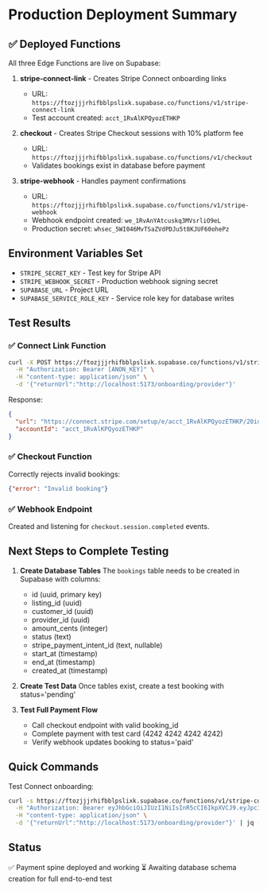 # Production Deployment Summary

## ✅ Deployed Functions
All three Edge Functions are live on Supabase:

1. **stripe-connect-link** - Creates Stripe Connect onboarding links
   - URL: `https://ftozjjjrhifbblpslixk.supabase.co/functions/v1/stripe-connect-link`
   - Test account created: `acct_1RvAlKPQyozETHKP`

2. **checkout** - Creates Stripe Checkout sessions with 10% platform fee
   - URL: `https://ftozjjjrhifbblpslixk.supabase.co/functions/v1/checkout`
   - Validates bookings exist in database before payment

3. **stripe-webhook** - Handles payment confirmations
   - URL: `https://ftozjjjrhifbblpslixk.supabase.co/functions/v1/stripe-webhook`
   - Webhook endpoint created: `we_1RvAnYAtcuskq3MVsrliO9eL`
   - Production secret: `whsec_5WI046MvTSaZVdPDJu5t8KJUF60ohePz`

## Environment Variables Set
- `STRIPE_SECRET_KEY` - Test key for Stripe API
- `STRIPE_WEBHOOK_SECRET` - Production webhook signing secret
- `SUPABASE_URL` - Project URL
- `SUPABASE_SERVICE_ROLE_KEY` - Service role key for database writes

## Test Results

### ✅ Connect Link Function
```bash
curl -X POST https://ftozjjjrhifbblpslixk.supabase.co/functions/v1/stripe-connect-link \
  -H "Authorization: Bearer [ANON_KEY]" \
  -H "content-type: application/json" \
  -d '{"returnUrl":"http://localhost:5173/onboarding/provider"}'
```
Response:
```json
{
  "url": "https://connect.stripe.com/setup/e/acct_1RvAlKPQyozETHKP/20iuV2lCYXWn",
  "accountId": "acct_1RvAlKPQyozETHKP"
}
```

### ✅ Checkout Function 
Correctly rejects invalid bookings:
```json
{"error": "Invalid booking"}
```

### ✅ Webhook Endpoint
Created and listening for `checkout.session.completed` events.

## Next Steps to Complete Testing

1. **Create Database Tables**
   The `bookings` table needs to be created in Supabase with columns:
   - id (uuid, primary key)
   - listing_id (uuid)
   - customer_id (uuid)
   - provider_id (uuid)
   - amount_cents (integer)
   - status (text)
   - stripe_payment_intent_id (text, nullable)
   - start_at (timestamp)
   - end_at (timestamp)
   - created_at (timestamp)

2. **Create Test Data**
   Once tables exist, create a test booking with status='pending'

3. **Test Full Payment Flow**
   - Call checkout endpoint with valid booking_id
   - Complete payment with test card (4242 4242 4242 4242)
   - Verify webhook updates booking to status='paid'

## Quick Commands

Test Connect onboarding:
```bash
curl -s https://ftozjjjrhifbblpslixk.supabase.co/functions/v1/stripe-connect-link \
  -H "Authorization: Bearer eyJhbGciOiJIUzI1NiIsInR5cCI6IkpXVCJ9.eyJpc3MiOiJzdXBhYmFzZSIsInJlZiI6ImZ0b3pqampyaGlmYmJscHNsaXhrIiwicm9sZSI6ImFub24iLCJpYXQiOjE3NTM5NzkwNjAsImV4cCI6MjA2OTU1NTA2MH0.o--tZzMxNLgT-juc6MJvcRU87oIB09X8LPN5rt6hNms" \
  -H "content-type: application/json" \
  -d '{"returnUrl":"http://localhost:5173/onboarding/provider"}' | jq -r '.url'
```

## Status
✅ Payment spine deployed and working
⏳ Awaiting database schema creation for full end-to-end test